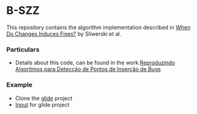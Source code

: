 # B-SZZ
This repository contains the algorithm implementation described in [When Do Changes Induces Fixes?](https://www.st.cs.uni-saarland.de/papers/msr2005/msr2005.pdf) by Sliwerski et al.

### Particulars
- Details about this code, can be found in the work [Reproduzindo Algoritmos para Detecção de Pontos
de Inserção de Bugs](https://drive.google.com/file/d/1fAZAJDNPCYtj8lZmgSpNhys_ZT-w242y/view?usp=sharing)

### Example
- Clone the [glide](https://github.com/bumptech/glide) project
- [Input](https://drive.google.com/file/d/1F3ejm5GoDRl10AWn5w1Rh1DJFI7a5E-y/view?usp=sharing) for glide project

